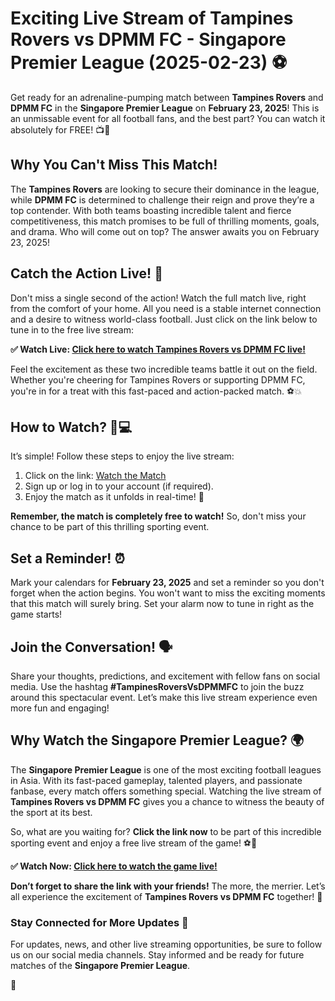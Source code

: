 # Exciting Live Stream of Tampines Rovers vs DPMM FC - Singapore Premier League (2025-02-23) ⚽️

Get ready for an adrenaline-pumping match between **Tampines Rovers** and **DPMM FC** in the **Singapore Premier League** on **February 23, 2025**! This is an unmissable event for all football fans, and the best part? You can watch it absolutely for FREE! 📺🎉

## Why You Can't Miss This Match!

The **Tampines Rovers** are looking to secure their dominance in the league, while **DPMM FC** is determined to challenge their reign and prove they’re a top contender. With both teams boasting incredible talent and fierce competitiveness, this match promises to be full of thrilling moments, goals, and drama. Who will come out on top? The answer awaits you on February 23, 2025!

## Catch the Action Live! 🚀

Don't miss a single second of the action! Watch the full match live, right from the comfort of your home. All you need is a stable internet connection and a desire to witness world-class football. Just click on the link below to tune in to the free live stream:

**✅ Watch Live: [Click here to watch Tampines Rovers vs DPMM FC live!](https://tinyurl.com/livestreamfreeo?st=Tampines+Rovers+vs+DPMM+FC&si=gh)**

Feel the excitement as these two incredible teams battle it out on the field. Whether you're cheering for Tampines Rovers or supporting DPMM FC, you're in for a treat with this fast-paced and action-packed match. ⚽💥

## How to Watch? 📱💻

It’s simple! Follow these steps to enjoy the live stream:

1. Click on the link: [Watch the Match](https://tinyurl.com/livestreamfreeo?st=Tampines+Rovers+vs+DPMM+FC&si=gh)
2. Sign up or log in to your account (if required).
3. Enjoy the match as it unfolds in real-time! 🎉

**Remember, the match is completely free to watch!** So, don't miss your chance to be part of this thrilling sporting event.

## Set a Reminder! ⏰

Mark your calendars for **February 23, 2025** and set a reminder so you don't forget when the action begins. You won't want to miss the exciting moments that this match will surely bring. Set your alarm now to tune in right as the game starts!

## Join the Conversation! 🗣️

Share your thoughts, predictions, and excitement with fellow fans on social media. Use the hashtag **#TampinesRoversVsDPMMFC** to join the buzz around this spectacular event. Let’s make this live stream experience even more fun and engaging!

## Why Watch the Singapore Premier League? 🌍

The **Singapore Premier League** is one of the most exciting football leagues in Asia. With its fast-paced gameplay, talented players, and passionate fanbase, every match offers something special. Watching the live stream of **Tampines Rovers vs DPMM FC** gives you a chance to witness the beauty of the sport at its best.

So, what are you waiting for? **Click the link now** to be part of this incredible sporting event and enjoy a free live stream of the game! ⚽🎥

**✅ Watch Now: [Click here to watch the game live!](https://tinyurl.com/livestreamfreeo?st=Tampines+Rovers+vs+DPMM+FC&si=gh)**

**Don’t forget to share the link with your friends!** The more, the merrier. Let’s all experience the excitement of **Tampines Rovers vs DPMM FC** together! 🥳

### Stay Connected for More Updates 📲

For updates, news, and other live streaming opportunities, be sure to follow us on our social media channels. Stay informed and be ready for future matches of the **Singapore Premier League**.

**📌**
